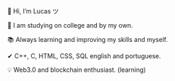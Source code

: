 👋 Hi, I’m Lucas ツ

🧐 I am studying on college and by my own.

📚 Always learning and improving my skills and myself.

✔ C++, C, HTML, CSS, SQL english and portuguese.

💡 Web3.0 and blockchain enthusiast. (learning)
